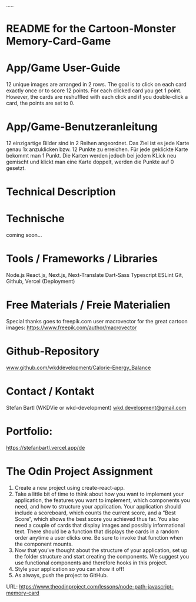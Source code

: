 .....
# README for the Cartoon-Monster Memory-Card-Game

# App/Game User-Guide
12 unique images are arranged in 2 rows. The goal is to click on each card exactly once or to score 12 points. For each clicked card you get 1 point. However, the cards are reshuffled with each click and if you double-click a card, the points are set to 0.
# App/Game-Benutzeranleitung
12 einzigartige Bilder sind in 2 Reihen angeordnet. Das Ziel ist es jede Karte genau 1x anzuklicken bzw. 12 Punkte zu erreichen. Für jede geklickte Karte bekommt man 1 Punkt. Die Karten werden jedoch bei jedem KLick neu gemischt und klickt man eine Karte doppelt, werden die Punkte auf 0 gesetzt. 

# Technical Description
# Technische 
coming soon...

# Tools / Frameworks / Libraries
Node.js
React.js, Next.js, Next-Translate
Dart-Sass 
Typescript
ESLint
Git, Github, Vercel (Deployment)

# Free Materials / Freie Materialien
Special thanks goes to freepik.com user macrovector for the great cartoon images: https://www.freepik.com/author/macrovector

# Github-Repository
www.github.com/wkddevelopment/Calorie-Energy_Balance

# Contact / Kontakt
Stefan Bartl (WKDVie or wkd-development)
wkd.development@gmail.com
# Portfolio:
https://stefanbartl.vercel.app/de

# The Odin Project Assignment 
1. Create a new project using create-react-app.
2. Take a little bit of time to think about how you want to implement your application, the features you want to implement, which components you need, and how to structure your application. Your application should include a scoreboard, which counts the current score, and a “Best Score”, which shows the best score you achieved thus far. You also need a couple of cards that display images and possibly informational text. There should be a function that displays the cards in a random order anytime a user clicks one. Be sure to invoke that function when the component mounts.
3. Now that you’ve thought about the structure of your application, set up the folder structure and start creating the components. We suggest you use functional components and therefore hooks in this project.
4. Style your application so you can show it off!
5. As always, push the project to GitHub.

URL: https://www.theodinproject.com/lessons/node-path-javascript-memory-card